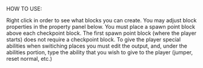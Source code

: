 HOW TO USE:

Right click in order to see what blocks you can create.
You may adjust block properties in the property panel below.
You must place a spawn point block above each checkpoint block.
The first spawn point block (where the player starts) does not require a checkpoint block.
To give the player special abilities when switiching places you must edit the output, and, under the abilities portion, type the ability that you wish to give to the player (jumper, reset normal, etc.)
